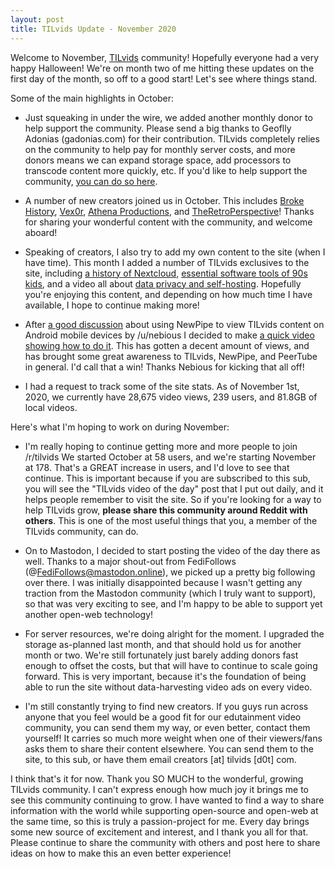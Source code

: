 ```yaml
---
layout: post
title: TILvids Update - November 2020
---
```


Welcome to November, [TILvids](https://tilvids.com) community! Hopefully everyone had a very happy Halloween! We're on month two of me hitting these updates on the first day of the month, so off to a good start! Let's see where things stand.

Some of the main highlights in October:

- Just squeaking in under the wire, we added another monthly donor to help support the community. Please send a big thanks to Geoflly Adonias (gadonias.com) for their contribution. TILvids completely relies on the community to help pay for monthly server costs, and more donors means we can expand storage space, add processors to transcode content more quickly, etc. If you'd like to help support the community, [you can do so here](https://www.patreon.com/tilvids).

- A number of new creators joined us in October. This includes [Broke History](https://tilvids.com/videos/watch/a26b4a7c-989c-4634-b647-a24335210713), [Vex0r](https://tilvids.com/videos/watch/efd014b2-6362-4370-862c-d186c562510b), [Athena Productions](https://tilvids.com/videos/watch/f311d459-7d55-45be-ac1c-0b72d48953e8), and [TheRetroPerspective](https://tilvids.com/videos/watch/b25ab5cb-40c6-4a22-b0d7-276f74233e6a)! Thanks for sharing your wonderful content with the community, and welcome aboard!

- Speaking of creators, I also try to add my own content to the site (when I have time). This month I added a number of TILvids exclusives to the site, including [a history of Nextcloud](https://tilvids.com/videos/watch/74bc7ce7-0e7e-4ab9-b688-b4e1c9ba4e27), [essential software tools of 90s kids](https://tilvids.com/videos/watch/36381dc1-2f5b-4ab1-8e5f-2cc05a64a55c), and a video all about [data privacy and self-hosting](https://tilvids.com/videos/watch/756c44e8-c44d-41c3-98e4-5eae899c376e). Hopefully you're enjoying this content, and depending on how much time I have available, I hope to continue making more!

- After [a good discussion](https://www.reddit.com/r/tilvids/comments/jgigvc/tilvids_works_in_the_newpipe_youtube_client_on/) about using NewPipe to view TILvids content on Android mobile devices by /u/nebious I decided to make [a quick video showing how to do it](https://tilvids.com/videos/watch/a6d493b6-f153-4d1f-b36f-789af343e048). This has gotten a decent amount of views, and has brought some great awareness to TILvids, NewPipe, and PeerTube in general. I'd call that a win! Thanks Nebious for kicking that all off!

- I had a request to track some of the site stats. As of November 1st, 2020, we currently have 28,675 video views, 239 users, and 81.8GB of local videos.

Here's what I'm hoping to work on during November:

- I'm really hoping to continue getting more and more people to join /r/tilvids We started October at 58 users, and we're starting November at 178. That's a GREAT increase in users, and I'd love to see that continue. This is important because if you are subscribed to this sub, you will see the "TILvids video of the day" post that I put out daily, and it helps people remember to visit the site. So if you're looking for a way to help TILvids grow, **please share this community around Reddit with others**. This is one of the most useful things that you, a member of the TILvids community, can do.

- On to Mastodon, I decided to start posting the video of the day there as well. Thanks to a major shout-out from FediFollows (@FediFollows@mastodon.online), we picked up a pretty big following over there. I was initially disappointed because I wasn't getting any traction from the Mastodon community (which I truly want to support), so that was very exciting to see, and I'm happy to be able to support yet another open-web technology!

- For server resources, we're doing alright for the moment. I upgraded the storage as-planned last month, and that should hold us for another month or two. We're still fortunately just barely adding donors fast enough to offset the costs, but that will have to continue to scale going forward. This is very important, because it's the foundation of being able to run the site without data-harvesting video ads on every video.

- I'm still constantly trying to find new creators. If you guys run across anyone that you feel would be a good fit for our edutainment video community, you can send them my way, or even better, contact them yourself! It carries so much more weight when one of their viewers/fans asks them to share their content elsewhere. You can send them to the site, to this sub, or have them email creators [at] tilvids [d0t] com.

I think that's it for now. Thank you SO MUCH to the wonderful, growing TILvids community. I can't express enough how much joy it brings me to see this community continuing to grow. I have wanted to find a way to share information with the world while supporting open-source and open-web at the same time, so this is truly a passion-project for me. Every day brings some new source of excitement and interest, and I thank you all for that. Please continue to share the community with others and post here to share ideas on how to make this an even better experience!
